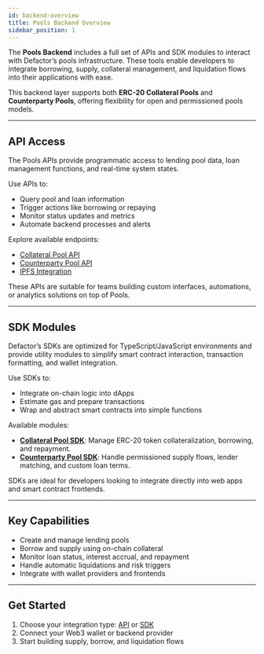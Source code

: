 ```yaml
---
id: backend-overview
title: Pools Backend Overview
sidebar_position: 1
---
```


The **Pools Backend** includes a full set of APIs and SDK modules to interact with Defactor’s pools infrastructure. These tools enable developers to integrate borrowing, supply, collateral management, and liquidation flows into their applications with ease.

This backend layer supports both **ERC-20 Collateral Pools** and **Counterparty Pools**, offering flexibility for open and permissioned pools models.

---

## API Access

The Pools APIs provide programmatic access to lending pool data, loan management functions, and real-time system states.

Use APIs to:

- Query pool and loan information
- Trigger actions like borrowing or repaying
- Monitor status updates and metrics
- Automate backend processes and alerts

Explore available endpoints:

- [Collateral Pool API](api/erc20CollateralToken/restful.md)
- [Counterparty Pool API](api/counterpartyPools/restful.md)
- [IPFS Integration](api/ipfs/restful.md)

These APIs are suitable for teams building custom interfaces, automations, or analytics solutions on top of Pools.

---

## SDK Modules

Defactor’s SDKs are optimized for TypeScript/JavaScript environments and provide utility modules to simplify smart contract interaction, transaction formatting, and wallet integration.

Use SDKs to:

- Integrate on-chain logic into dApps
- Estimate gas and prepare transactions
- Wrap and abstract smart contracts into simple functions

Available modules:

- [**Collateral Pool SDK**](sdk/collateral-pool.md): Manage ERC-20 token collateralization, borrowing, and repayment.
- [**Counterparty Pool SDK**](sdk/counterparty-pool.md): Handle permissioned supply flows, lender matching, and custom loan terms.

SDKs are ideal for developers looking to integrate directly into web apps and smart contract frontends.

---

## Key Capabilities

- Create and manage lending pools
- Borrow and supply using on-chain collateral
- Monitor loan status, interest accrual, and repayment
- Handle automatic liquidations and risk triggers
- Integrate with wallet providers and frontends

---

## Get Started

1. Choose your integration type: [API](api/counterpartyPools/restful.md) or [SDK](sdk/counterparty-pool.md)
2. Connect your Web3 wallet or backend provider
3. Start building supply, borrow, and liquidation flows
